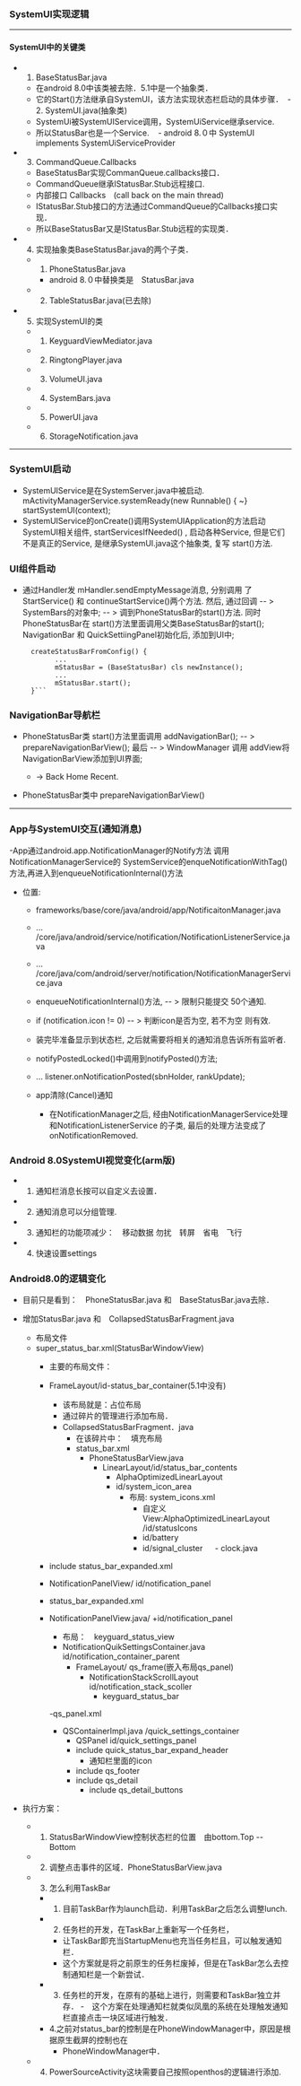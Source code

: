 ### SystemUI实现逻辑
***
#### SystemUI中的关键类
  - 1. BaseStatusBar.java
    - 在android 8.0中该类被去除．5.1中是一个抽象类．
    - 它的Start()方法继承自SystemUI，该方法实现状态栏启动的具体步骤．
  - 2. SystemUI.java(抽象类)
    - SystemUi被SystemUIService调用，SystemUiService继承service.
    - 所以StatusBar也是一个Service.
    - android 8.０中 SystemUI　implements SystemUiServiceProvider
    
  - 3. CommandQueue.Callbacks
    - BaseStatusBar实现CommanQueue.callbacks接口．
    - CommandQueue继承IStatusBar.Stub远程接口.
    - 内部接口 Callbacks　(call back on the main thread)
    - IStatusBar.Stub接口的方法通过CommandQueue的Callbacks接口实现．
    - 所以BaseStatusBar又是IStatusBar.Stub远程的实现类．
    
  - 4. 实现抽象类BaseStatusBar.java的两个子类．
    - 1. PhoneStatusBar.java
      - android 8.０中替换类是　StatusBar.java
    - 2. TableStatusBar.java(已去除)
    
  - 5. 实现SystemUI的类
    - 1. KeyguardViewMediator.java
    - 2. RingtongPlayer.java
    - 3. VolumeUI.java
    - 4. SystemBars.java
    - 5. PowerUI.java
    - 6. StorageNotification.java
    
***
### SystemUI启动
  - SystemUIService是在SystemServer.java中被启动.
    mActivityManagerService.systemReady(new Runnable() { ~}
      startSystemUI(context);
  - SystemUIService的onCreate()调用SystemUIApplication的方法启动
    SystemUI相关组件, startServicesIfNeeded() , 启动各种Service,
    但是它们不是真正的Service, 是继承SystemUI.java这个抽象类, 复写
    start()方法.

### UI组件启动
  - 通过Handler发 mHandler.sendEmptyMessage消息, 分别调用
    了 StartService() 和 continueStartService()两个方法.
    然后, 通过回调 -- >  SystemBars的对象中;
    -- > 调到PhoneStatusBar的start()方法. 同时PhoneStatusBar在
    start()方法里面调用父类BaseStatusBar的start(); 
    NavigationBar 和 QuickSettiingPanel初始化后, 添加到UI中;

    ```SystemBars中关键代码:
      createStatusBarFromConfig() {
            ...
            mStatusBar = (BaseStatusBar) cls newInstance();
            ...
            mStatusBar.start();
      }```

### NavigationBar导航栏
  - PhoneStatusBar类 start()方法里面调用 addNavigationBar();
   -- > prepareNavigationBarView();  最后
      -- > WindowManager 调用 addView将 NavigationBarView添加到UI界面;
      - -> Back  Home  Recent.

  - PhoneStatusBar类中 prepareNavigationBarView()
***

### App与SystemUI交互(通知消息)
  -App通过android.app.NotificationManager的Notify方法 调用NotificationManagerService的
   SystemService的enqueNotificationWithTag()方法,再进入到enqueueNotificationInternal()方法
  - 位置:
    - frameworks/base/core/java/android/app/NotificaitonManager.java
    - ...            /core/java/android/service/notification/NotificationListenerService.java
    - ...           /core/java/com/android/server/notification/NotificationManagerService.java
    - enqueueNotificationInternal()方法, -- > 限制只能提交 50个通知.
    - if (notification.icon != 0) -- > 判断icon是否为空, 若不为空 则有效.
    - 装完毕准备显示到状态栏, 之后就需要将相关的通知消息告诉所有监听者.
    - notifyPostedLocked()中调用到notifyPosted()方法;
    - ...  listener.onNotificationPosted(sbnHolder, rankUpdate);

    - app清除(Cancel)通知
      - 在NotificationManager之后, 经由NotificationManagerService处理和NotificationListenerService
        的子类, 最后的处理方法变成了onNotificationRemoved.

### Android 8.0SystemUI视觉变化(arm版)
  - 1. 通知栏消息长按可以自定义去设置．
  - 2. 通知消息可以分组管理.
  - 3. 通知栏的功能项减少：　移动数据 勿扰　转屏　省电　飞行 
  - 4. 快速设置settings
  
### Android8.0的逻辑变化
  - 目前只是看到：　PhoneStatusBar.java 和　BaseStatusBar.java去除．
  - 增加StatusBar.java 和　CollapsedStatusBarFragment.java
  
    - 布局文件
    - super_status_bar.xml(StatusBarWindowView)
      - 主要的布局文件：
      - FrameLayout/id-status_bar_container(5.1中没有)
        - 该布局就是：占位布局
        - 通过碎片的管理进行添加布局．
        - CollapsedStatusBarFragment．java
          - 在该碎片中：　填充布局
          - status_bar.xml
            - PhoneStatusBarView.java
              - LinearLayout/id/status_bar_contents
                  - AlphaOptimizedLinearLayout
                  - id/system_icon_area
                    - 布局: system_icons.xml
                      - 自定义View:AlphaOptimizedLinearLayout /id/statusIcons
                      - id/battery
                      - id/signal_cluster
　                   - clock.java
      - include status_bar_expanded.xml
      - NotificationPanelView/ id/notification_panel        

      - status_bar_expanded.xml
      - NotificationPanelView.java/ +id/notification_panel
        - 布局：　keyguard_status_view
        - NotificationQuikSettingsContainer.java id/notification_container_parent
          - FrameLayout/ qs_frame(嵌入布局qs_panel)
            - NotificationStackScrollLayout id/notification_stack_scoller
              - keyguard_status_bar 

        -qs_panel.xml
        - QSContainerImpl.java /quick_settings_container
          - QSPanel id/quick_settings_panel
          - include quick_status_bar_expand_header
            - 通知栏里面的icon
          - include qs_footer
          - include qs_detail
            - include qs_detail_buttons
  - 执行方案：
    - 1. StatusBarWindowView控制状态栏的位置　由bottom.Top -- Bottom
    - 2. 调整点击事件的区域．PhoneStatusBarView.java
    - 3. 怎么利用TaskBar
      - 1. 目前TaskBar作为launch启动．利用TaskBar之后怎么调整lunch.
      - 2. 任务栏的开发，在TaskBar上重新写一个任务栏，
        - 让TaskBar即充当StartupMenu也充当任务栏且，可以触发通知栏．
        - 这个方案就是将之前原生的任务栏废掉，但是在TaskBar怎么去控制通知栏是一个新尝试．
      - 3. 任务栏的开发，在原有的基础上进行，则需要和TaskBar独立并存．
        -　这个方案在处理通知栏就类似凤凰的系统在处理触发通知栏直接点击一块区域进行触发．
      - 4.之前对status_bar的控制是在PhoneWindowManager中，原因是根据原生截屏的控制也在
        - PhoneWindowManager中．
    - 4. PowerSourceActivity这块需要自己按照openthos的逻辑进行添加.
